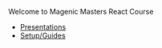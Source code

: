 Welcome to Magenic Masters React Course

* [Presentations](docs/Presentations)
* [Setup/Guides](docs/Guides)